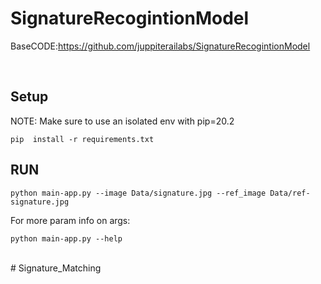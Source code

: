 # SignatureRecogintionModel

BaseCODE:https://github.com/juppiterailabs/SignatureRecogintionModel

<br>

## Setup

NOTE: Make sure to use an isolated env with pip=20.2

```
pip  install -r requirements.txt
```

## RUN

```
python main-app.py --image Data/signature.jpg --ref_image Data/ref-signature.jpg
```

For more param info on args:

```
python main-app.py --help
```

<br>
# Signature_Matching
